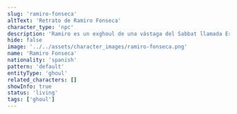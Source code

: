 ```yaml
---
slug: 'ramiro-fonseca'
altText: 'Retrato de Ramiro Fonseca'
character_type: 'npc'
description: 'Ramiro es un exghoul de una vástaga del Sabbat llamada Erika Cuervo. Nuestra coterie dio con él mientras los seguía, y por ahora lo mantienen retenido a la espera de decidir qué hacer con él...'
hide: false
image: '../../assets/character_images/ramiro-fonseca.png'
name: 'Ramiro Fonseca'
nationality: 'spanish'
pattern: 'default'
entityType: 'ghoul'
related_characters: []
showInfo: true
status: 'living'
tags: ['ghoul']
---
```

